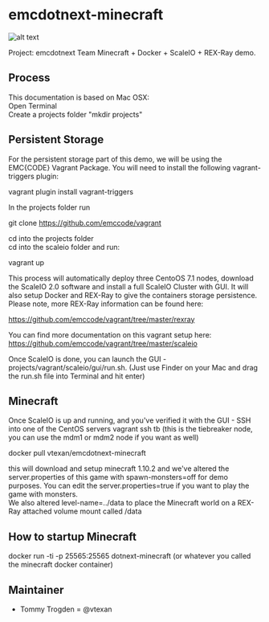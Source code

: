 # emcdotnext-minecraft

![alt text](http://www.vtexan.com/wp-content/uploads/2016/07/Minecraft-Docker-.png "Logo Title Text 1")

Project: emcdotnext Team Minecraft + Docker + ScaleIO + REX-Ray demo.


## Process

This documentation is based on Mac OSX:  
Open Terminal  
Create a projects folder "mkdir projects"  

## Persistent Storage
For the persistent storage part of this demo, we will be using the EMC{CODE} Vagrant Package.  You will need to install the following vagrant-triggers plugin:

vagrant plugin install vagrant-triggers

In the projects folder run  

 git clone https://github.com/emccode/vagrant  

cd into the projects folder  
cd into the scaleio folder and run:  

vagrant up

This process will automatically deploy three CentoOS 7.1 nodes, download the ScaleIO 2.0 software and install a full ScaleIO Cluster with GUI. It will also setup Docker and REX-Ray to give the containers storage persistence.  Please note, more REX-Ray information can be found here:  

  https://github.com/emccode/vagrant/tree/master/rexray

You can find more documentation on this vagrant setup here: https://github.com/emccode/vagrant/tree/master/scaleio    

Once ScaleIO is done, you can launch the GUI - projects/vagrant/scaleio/gui/run.sh. (Just use Finder on your Mac and drag the run.sh file into Terminal and hit enter)    

## Minecraft

Once ScaleIO is up and running, and you've verified it with the GUI - SSH into one of the CentOS servers
vagrant ssh tb (this is the tiebreaker node, you can use the mdm1 or mdm2 node if you want as well)  

docker pull vtexan/emcdotnext-minecraft  

this will download and setup minecraft 1.10.2 and we've altered the server.properties of this game with spawn-monsters=off for demo purposes.  You can edit the server.properties=true if you want to play the game with monsters.  
We also altered level-name=../data to place the Minecraft world on a REX-Ray attached volume mount called /data  

## How to startup Minecraft

docker run -ti -p 25565:25565 dotnext-minecraft (or whatever you called the minecraft docker container)  

## Maintainer  
* Tommy Trogden = @vtexan  
